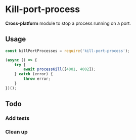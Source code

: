 # Kill-port-process

**Cross-platform** module to stop a process running on a port.

## Usage

```javascript
const killPortProcesses = require('kill-port-process');

(async () => {
	try {
		await processKill([4001, 4002]);
	} catch (error) {
		throw error;
	}
})();
```

## Todo

### Add tests

### Clean up